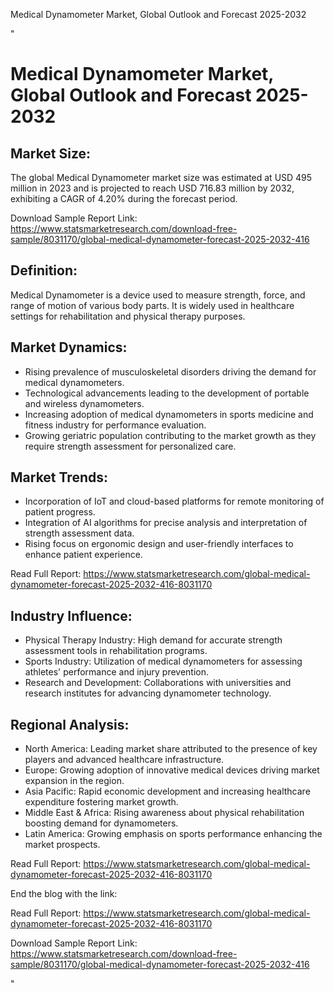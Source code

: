 Medical Dynamometer Market, Global Outlook and Forecast 2025-2032

"<!DOCTYPE html>
<html>
<head>
  <title>Medical Dynamometer Market, Global Outlook and Forecast 2025-2032</title>
</head>
<body>

<h1>Medical Dynamometer Market, Global Outlook and Forecast 2025-2032</h1>

<h2>Market Size:</h2>
<p>The global Medical Dynamometer market size was estimated at USD 495 million in 2023 and is projected to reach USD 716.83 million by 2032, exhibiting a CAGR of 4.20% during the forecast period.</p>
<p>Download Sample Report Link: <a href='https://www.statsmarketresearch.com/download-free-sample/8031170/global-medical-dynamometer-forecast-2025-2032-416'>https://www.statsmarketresearch.com/download-free-sample/8031170/global-medical-dynamometer-forecast-2025-2032-416</a></p>


<h2>Definition:</h2>
<p>Medical Dynamometer is a device used to measure strength, force, and range of motion of various body parts. It is widely used in healthcare settings for rehabilitation and physical therapy purposes.</p>


<h2>Market Dynamics:</h2>
<ul>
  <li>Rising prevalence of musculoskeletal disorders driving the demand for medical dynamometers.</li>
  <li>Technological advancements leading to the development of portable and wireless dynamometers.</li>
  <li>Increasing adoption of medical dynamometers in sports medicine and fitness industry for performance evaluation.</li>
  <li>Growing geriatric population contributing to the market growth as they require strength assessment for personalized care.</li>
</ul>


<h2>Market Trends:</h2>
<ul>
  <li>Incorporation of IoT and cloud-based platforms for remote monitoring of patient progress.</li>
  <li>Integration of AI algorithms for precise analysis and interpretation of strength assessment data.</li>
  <li>Rising focus on ergonomic design and user-friendly interfaces to enhance patient experience.</li>
</ul>
<p>Read Full Report: <a href='https://www.statsmarketresearch.com/global-medical-dynamometer-forecast-2025-2032-416-8031170'>https://www.statsmarketresearch.com/global-medical-dynamometer-forecast-2025-2032-416-8031170</a></p>


<h2>Industry Influence:</h2>
<ul>
  <li>Physical Therapy Industry: High demand for accurate strength assessment tools in rehabilitation programs.</li>
  <li>Sports Industry: Utilization of medical dynamometers for assessing athletes' performance and injury prevention.</li>
  <li>Research and Development: Collaborations with universities and research institutes for advancing dynamometer technology.</li>
</ul>


<h2>Regional Analysis:</h2>
<ul>
  <li>North America: Leading market share attributed to the presence of key players and advanced healthcare infrastructure.</li>
  <li>Europe: Growing adoption of innovative medical devices driving market expansion in the region.</li>
  <li>Asia Pacific: Rapid economic development and increasing healthcare expenditure fostering market growth.</li>
  <li>Middle East & Africa: Rising awareness about physical rehabilitation boosting demand for dynamometers.</li>
  <li>Latin America: Growing emphasis on sports performance enhancing the market prospects.</li>
</ul>
<p>Read Full Report: <a href='https://www.statsmarketresearch.com/global-medical-dynamometer-forecast-2025-2032-416-8031170'>https://www.statsmarketresearch.com/global-medical-dynamometer-forecast-2025-2032-416-8031170</a></p>

<p>End the blog with the link:<p>Read Full Report: <a href='https://www.statsmarketresearch.com/global-medical-dynamometer-forecast-2025-2032-416-8031170'>https://www.statsmarketresearch.com/global-medical-dynamometer-forecast-2025-2032-416-8031170</a></p>
<p>Download Sample Report Link: <a href='https://www.statsmarketresearch.com/download-free-sample/8031170/global-medical-dynamometer-forecast-2025-2032-416'>https://www.statsmarketresearch.com/download-free-sample/8031170/global-medical-dynamometer-forecast-2025-2032-416</a></p>

</body>
</html>"
